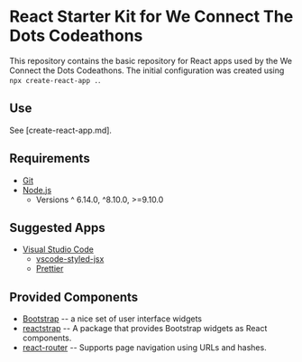 # React Starter Kit for We Connect The Dots Codeathons

This repository contains the basic repository for React apps used by the We Connect the Dots Codeathons. The initial configuration was created using `npx create-react-app .`.

## Use

See [create-react-app.md].

## Requirements

* [Git](https://git-scm.com/)
* [Node.js](https://nodejs.org/en/)
  * Versions ^ 6.14.0, ^8.10.0, >=9.10.0

## Suggested Apps

* [Visual Studio Code](https://code.visualstudio.com/Download)
  * [vscode-styled-jsx](https://marketplace.visualstudio.com/items?itemName=blanu.vscode-styled-jsx )
  * [Prettier](https://marketplace.visualstudio.com/items?itemName=esbenp.prettier-vscode)

## Provided Components

* [Bootstrap](https://getbootstrap.com/) -- a nice set of user interface widgets
* [reactstrap](https://reactstrap.github.io/) -- A package that provides Bootstrap widgets as React components.
* [react-router](https://github.com/ReactTraining/react-router) -- Supports page navigation using URLs and hashes.